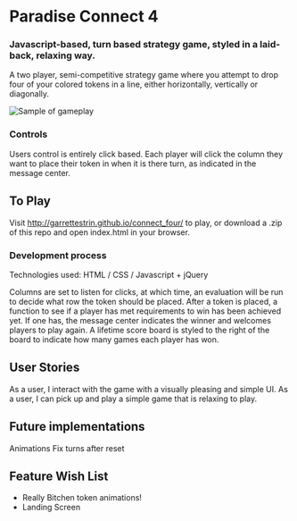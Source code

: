 # Paradise Connect 4

### Javascript-based, turn based strategy game, styled in a laid-back, relaxing way.

A two player, semi-competitive strategy game where you attempt to drop four of your colored tokens in a line, either horizontally, vertically or diagonally.

![Sample of gameplay](./sample_image.png)

### Controls

Users control is entirely click based.  Each player will click the column they want to place their token in when it is there turn, as indicated in the message center.

## To Play

Visit http://garrettestrin.github.io/connect_four/ to play, or download a .zip of this repo and open index.html in your browser.

### Development process

Technologies used: HTML / CSS / Javascript + jQuery

Columns are set to listen for clicks, at which time, an evaluation will be run to decide what row the token should be placed.  After a token is placed, a function to see if a player has met requirements to win has been achieved yet.  If one has, the message center indicates the winner and welcomes players to play again.  A lifetime score board is styled to the right of the board to indicate how many games each player has won.

## User Stories

As a user, I interact with the game with a visually pleasing and simple UI.
As a user, I can pick up and play a simple game that is relaxing to play.

## Future implementations

Animations
Fix turns after reset

## Feature Wish List

* Really Bitchen token animations!
* Landing Screen
